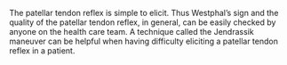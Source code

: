 The patellar tendon reflex is simple to elicit. Thus Westphal’s sign and the quality of the patellar tendon reflex, in general, can be easily checked by anyone on the health care team. A technique called the Jendrassik maneuver can be helpful when having difficulty eliciting a patellar tendon reflex in a patient.